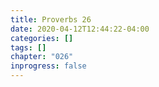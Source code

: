 ```yaml
---
title: Proverbs 26
date: 2020-04-12T12:44:22-04:00
categories: []
tags: []
chapter: "026"
inprogress: false
---
```


